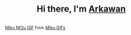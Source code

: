 <h1 align="center">Hi there, I'm <a href="https://www.selfblog.my.id/" target="_blank">Arkawan</a></h1>

<br />


<div class="tenor-gif-embed" data-postid="26991824" data-share-method="host" data-aspect-ratio="1" data-width="100%">
    <a href="https://tenor.com/view/miku-nf2u-gif-26991824">Miku Nf2u GIF</a> from <a href="https://tenor.com/search/miku-gifs">Miku GIFs</a>
</div>
<script type="text/javascript" async src="https://tenor.com/embed.js"></script>

<div class="tenor-gif-embed" data-postid="26991824" data-share-method="host" data-aspect-ratio="1" data-width="100%"></div>
<script type="text/javascript" async src="https://tenor.com/embed.js"></script>

